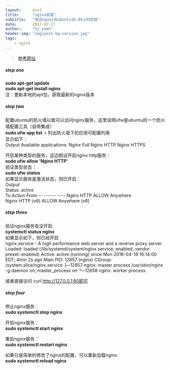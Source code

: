 ```yaml
---
layout:     post
title:      "nginx安装"
subtitle:   "简述nginx在ubuntu16.04上的安装"
date:       2017-02-27
author:     "hj_yeah"
header-img: "img/post-bg-version.jpg"
tags:
    - nginx
---
```


> [参考网址](https://www.digitalocean.com/community/tutorials/how-to-install-nginx-on-ubuntu-16-04)  

##### step one      
**sudo apt-get update**      
**sudo apt-get install nginx**       
注：更新本地的apt包，获取最新的nginx版本       

##### step two        
配置ubuntu的防火墙以致可以访问nginx服务，这里说明ufw是ubuntu的一个防火墙配置工具（自带集成）     
**sudo ufw app list** > 列出防火墙下的应用可配置列表     
显示如下：      
	Output
	Available applications:
	  Nginx Full
	  Nginx HTTP
	  Nginx HTTPS

开启某种类型的服务，这边假设开启nginx http服务：     
**sudo ufw allow 'Nginx HTTP'**    
验证类型状态：      
**sudo ufw status**      
如果显示服务是激活状态，则已开启：     
	Output       
	Status: active      
	To                         Action      From
	--                         ------      ----
	Nginx HTTP                 ALLOW       Anywhere                  
	Nginx HTTP (v6)            ALLOW       Anywhere (v6)     

##### step three       
验证nginx服务有没开启     
**systemctl status nginx**    
如果显示如下，则已经开启      
	nginx.service - A high performance web server and a reverse proxy server
	   Loaded: loaded (/lib/systemd/system/nginx.service; enabled; vendor preset: enabled)
	   Active: active (running) since Mon 2016-04-18 16:14:00 EDT; 4min 2s ago
	 Main PID: 12857 (nginx)
	   CGroup: /system.slice/nginx.service
	           ├─12857 nginx: master process /usr/sbin/nginx -g daemon on; master_process on
	           └─12858 nginx: worker process

或者直接访问 curl http://127.0.0.1:80即可     

##### step four      
停止nginx服务：      
**sudo systemctl stop nginx**     

开启nginx服务：    
**sudo systemctl start nginx**    

重启nginx服务：     
**sudo systemctl restart nginx**       

如果只是简单的修改了nginx的配置，可以重新加载nginx      
**sudo systemctl reload nginx**     


